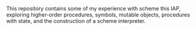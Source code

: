 This repository contains some of my experience with scheme this IAP, exploring higher-order procedures, symbols, mutable objects, procedures
with state, and the construction of a scheme interpreter.
